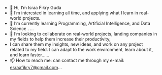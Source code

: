 - 👋 Hi, I’m Israa Fikry Guda 
- 👀 I’m interested in learning all time, and applying what I learn in real-world projects.
- 🌱 I’m currently learning Programming, Artificial Intelligence, and Data Science . ...
- 💞️ I’m looking to collaborate on real-world projects, landing companies in my fields to help them increase their productivity, 
- I can share them my insights, new ideas, and work on any project related to my field. I can adapt to the work environment, learn about it, and learn faster......
- 📫 How to reach me: can contact me through my e-mail: esraafikry7@gmail.com...

<!---
IsraaGuda4/IsraaGuda4 is a ✨ special ✨ repository because its `README.md` (this file) appears on your GitHub profile.
You can click the Preview link to take a look at your changes.
--->
